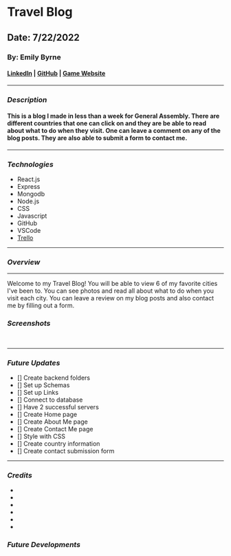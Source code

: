# Travel Blog

## Date: 7/22/2022

### By: Emily Byrne

#### [LinkedIn](https://www.linkedin.com/in/emilybyrne3/) | [GitHub](https://github.com/embyrne13) | [Game Website]()

---

### **_Description_**

#### This is a blog I made in less than a week for General Assembly. There are different countries that one can click on and they are be able to read about what to do when they visit. One can leave a comment on any of the blog posts. They are also able to submit a form to contact me.

---

### **_Technologies_**

- React.js
- Express
- Mongodb
- Node.js
- CSS
- Javascript
- GitHub
- VSCode
- [Trello](https://trello.com/b/o8rZxOOq/travel-blog)

---

### **_Overview_**

---

Welcome to my Travel Blog! You will be able to view 6 of my favorite cities I've been to. You can see photos and read all about what to do when you visit each city. You can leave a review on my blog posts and also contact me by filling out a form.

### **_Screenshots_**

![]()
![]()
![]()
![]()

---

### **_Future Updates_**

- [] Create backend folders
- [] Set up Schemas
- [] Set up Links
- [] Connect to database
- [] Have 2 successful servers
- [] Create Home page
- [] Create About Me page
- [] Create Contact Me page
- [] Style with CSS
- [] Create country information
- [] Create contact submission form

---

### **_Credits_**

- []()
- []()
- []()
- []()
- []()
- []()

### **_Future Developments_**
